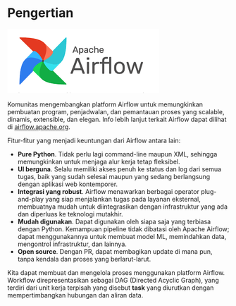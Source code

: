 # Pengertian

![Logo Apache Airflow](image/airflow.png)

Komunitas mengembangkan platform Airflow untuk memungkinkan pembuatan program, penjadwalan, dan pemantauan proses yang scalable, dinamis, extensible, dan elegan. Info lebih lanjut terkait Airflow dapat dilihat di [airflow.apache.org](https://airflow.apache.org/).


Fitur-fitur yang menjadi keuntungan dari Airflow antara lain:
- **Pure Python**. Tidak perlu lagi command-line maupun XML, sehingga memungkinkan untuk menjaga alur kerja tetap fleksibel.
- **UI berguna**. Selalu memiliki akses penuh ke status dan log dari semua tugas, baik yang sudah selesai maupun yang sedang berlangsung dengan aplikasi web kontemporer.
- **Integrasi yang robust**. Airflow menawarkan berbagai operator plug-and-play yang siap menjalankan tugas pada layanan eksternal, membuatnya mudah untuk diintegrasikan dengan infrastruktur yang ada dan diperluas ke teknologi mutakhir.
- **Mudah digunakan**. Dapat digunakan oleh siapa saja yang terbiasa dengan Python. Kemampuan pipeline tidak dibatasi oleh Apache Airflow; dapat menggunakannya untuk membuat model ML, memindahkan data, mengontrol infrastruktur, dan lainnya.
- **Open source**. Dengan PR, dapat membagikan update di mana pun, tanpa kendala dan proses yang berlarut-larut.

Kita dapat membuat dan mengelola proses menggunakan platform Airflow. Workflow direpresentasikan sebagai DAG (Directed Acyclic Graph), yang terdiri dari unit kerja terpisah yang disebut **task** yang diurutkan dengan mempertimbangkan hubungan dan aliran data.





